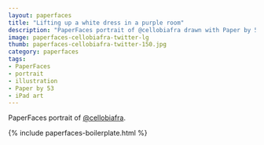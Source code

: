 ```yaml
---
layout: paperfaces
title: "Lifting up a white dress in a purple room"
description: "PaperFaces portrait of @cellobiafra drawn with Paper by 53 on an iPad."
image: paperfaces-cellobiafra-twitter-lg
thumb: paperfaces-cellobiafra-twitter-150.jpg
category: paperfaces
tags: 
- PaperFaces
- portrait
- illustration
- Paper by 53
- iPad art
---
```


PaperFaces portrait of [@cellobiafra](http://twitter.com/cellobiafra).

{% include paperfaces-boilerplate.html %}
